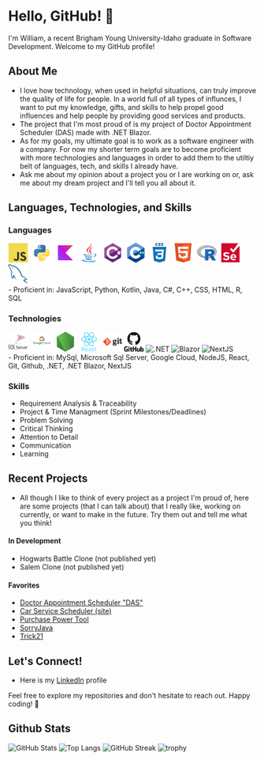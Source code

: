 

<!--
## Hi there 👋
**wcamer/wcamer** is a ✨ _special_ ✨ repository because its `README.md` (this file) appears on your GitHub profile.

Here are some ideas to get you started:

- 🔭 I’m currently working on ...
- 🌱 I’m currently learning ...
- 👯 I’m looking to collaborate on ...
- 🤔 I’m looking for help with ...
- 💬 Ask me about ...
- 📫 How to reach me: ...
- 😄 Pronouns: ...
- ⚡ Fun fact: ...

# <Your Name Here>
https://devicon.dev/ is where I found all the icons 
-->



# Hello, GitHub! 👋

I'm William, a recent Brigham Young University-Idaho graduate in Software Development. Welcome to my GitHub profile!

## About Me
- I love how technology, when used in helpful situations, can truly improve the quality of life for people.  In a world full of all types of influnces, I want to put my knowledge, gifts, and skills to help propel good influences and help people by providing good services and products.
- The project that I'm most proud of is my project of Doctor Appointment Scheduler (DAS) made with .NET Blazor.
- As for my goals, my ultimate goal is to work as a software engineer with a company.  For now my shorter term goals are to become proficient with more technologies and languages in order to add them to the utiltiy belt of languages, tech, and skills I already have.
- Ask me about my opinion about a project you or I are working on or, ask me about my dream project and I'll tell you all about it.

## Languages, Technologies, and Skills
### Languages
<div>
   <img src="https://github.com/devicons/devicon/blob/master/icons/javascript/javascript-original.svg" title="JavaScript" alt="JavaScript" width="40" height="40"/>&nbsp;
   <img src="https://github.com/devicons/devicon/blob/master/icons/python/python-original.svg" title="Python" alt="Python" width="40" height="40"/>&nbsp;
   <img src="https://github.com/devicons/devicon/blob/master/icons/kotlin/kotlin-original.svg" title="Kotlin" alt="Kotlin" width="40" height="40"/>&nbsp;
   <img src="https://github.com/devicons/devicon/blob/master/icons/java/java-original.svg" title="Java" alt="Java" width="40" height="40"/>&nbsp;
   <img src="https://github.com/devicons/devicon/blob/master/icons/csharp/csharp-original.svg" title="C Sharp" alt="C Sharp" width="40" height="40"/>&nbsp;
   <img src="https://github.com/devicons/devicon/blob/master/icons/cplusplus/cplusplus-original.svg" title="C Plus Plus" alt="C Plus Plus" width="40" height="40"/>&nbsp;
   <img src="https://github.com/devicons/devicon/blob/master/icons/css3/css3-plain-wordmark.svg"  title="CSS3" alt="CSS" width="40" height="40"/>&nbsp;
    <img src="https://github.com/devicons/devicon/blob/master/icons/html5/html5-original.svg" title="HTML5" alt="HTML" width="40" height="40"/>&nbsp;
     <img src="https://github.com/devicons/devicon/blob/master/icons/r/r-original.svg" title="R" alt="R" width="40" height="40"/>&nbsp;
   <img src="https://github.com/devicons/devicon/blob/master/icons/selenium/selenium-original.svg" title="Selenium" alt="Selenium" width="40" height="40"/>&nbsp;
   <img src="https://github.com/devicons/devicon/blob/master/icons/mysql/mysql-original.svg" title="Mysql" alt="Mysql" width="40" height="40"/>&nbsp;
</div>
- Proficient in: JavaScript, Python, Kotlin, Java, C#, C++, CSS, HTML, R, SQL

### Technologies

<div>
    <img src="https://github.com/devicons/devicon/blob/master/icons/microsoftsqlserver/microsoftsqlserver-original-wordmark.svg" title="Microsoft Sql Server" alt="Microsoft Sql Server" width="40" height="40"/>&nbsp;
    <img src="https://github.com/devicons/devicon/blob/master/icons/googlecloud/googlecloud-original-wordmark.svg" title="Google Cloud" alt="Google Cloud" width="40" height="40"/>&nbsp;
    <img src="https://github.com/devicons/devicon/blob/master/icons/nodejs/nodejs-original.svg" title="NodeJs" alt="NodeJs" width="40" height="40"/>&nbsp;
     <img src="https://github.com/devicons/devicon/blob/master/icons/react/react-original-wordmark.svg" title="React" alt="React" width="40" height="40"/>&nbsp;
    <img src="https://github.com/devicons/devicon/blob/master/icons/git/git-original-wordmark.svg" title="Git" **alt="Git" width="40" height="40"/>
     <img src="https://github.com/devicons/devicon/blob/master/icons/github/github-original-wordmark.svg" title="Github" alt="Github" width="40" height="40"/>
     <img src="https://cdn.jsdelivr.net/gh/devicons/devicon@latest/icons/dot-net/dot-net-original.svg" title=".NET" alt=".NET" width="40" height="40"/>
     <img src="https://cdn.jsdelivr.net/gh/devicons/devicon@latest/icons/blazor/blazor-original.svg"  title="Blazor" alt="Blazor" width="40" height="40" />
     <img src="https://cdn.jsdelivr.net/gh/devicons/devicon@latest/icons/nextjs/nextjs-original.svg" title="NextJS" alt="NextJS" width="40" height="40" />
          
   
</div>
- Proficient in: MySql, Microsoft Sql Server, Google Cloud, NodeJS, React, Git, Github, .NET, .NET Blazor, NextJS

### Skills
- Requirement Analysis & Traceability
- Project & Time Managment (Sprint Milestones/Deadlines)
- Problem Solving
- Critical Thinking
- Attention to Detail
- Communication
- Learning

## Recent Projects
- All though I like to think of every project as a project I'm proud of, here are some projects (that I can talk about) that I really like, working on currently, or want to make in the future.  Try them out and tell me what you think!
#### In Development
- Hogwarts Battle Clone (not published yet)
- Salem Clone (not published yet)


#### Favorites
- [Doctor Appointment Scheduler "DAS"](https://github.com/wcamer/das)
- [Car Service Scheduler (site)](https://carservicescheduler.azurewebsites.net/)
- [Purchase Power Tool](https://github.com/wcamer/purchasePowerTool/tree/master/src)
- [SorryJava](https://github.com/wcamer/SorryJava/tree/master/src)
- [Trick21](https://github.com/wcamer/SorryJava/tree/master/src)


## Let's Connect!

- Here is my [LinkedIn](www.linkedin.com/in/william-cameron-000) profile

Feel free to explore my repositories and don't hesitate to reach out. Happy coding! 🚀

## Github Stats
![GitHub Stats](https://github-readme-stats.vercel.app/api?username=wcamer&hide_rank=true) ![Top Langs](https://github-readme-stats.vercel.app/api/top-langs/?username=wcamer&langs_count=20&layout=compact)
![GitHub Streak](https://github-readme-streak-stats.herokuapp.com/?user=wcamer)
![trophy](https://github-profile-trophy.vercel.app/?username=wcamer)
